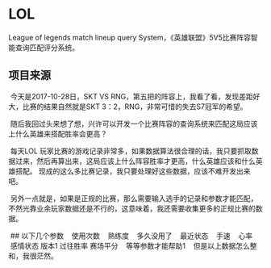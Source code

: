 # LOL

League of legends  match lineup query System，《英雄联盟》5V5比赛阵容智能查询匹配评分系统。

## 项目来源

  今天是2017-10-28日，SKT VS RNG，第五把的阵容上，我看了看，发现差距好大，比赛的结果自然就是SKT 3：2，RNG，非常可惜的失去S7冠军的希望。
  
  随后我回过头来想了想，兴许可以开发一个比赛阵容的查询系统来匹配这局应该上什么英雄来搭配胜率会更高？
  
  每天LOL 玩家比赛的游戏记录非常多，如果数据算法很合理的话，我只要抓取数据过来，然后再算出来，这局应该上什么阵容胜率才更高，什么英雄应该和什么英雄搭配。
  现成的这么多比赛记录，我只要处理好这些数据，应该不难开发出来吧。
  
  另外一点就是，如果是正规的比赛，那么需要输入选手的记录和参数才能匹配，不然光靠业余玩家数据还是不行的，这意味着，我还需要收集更多的正规比赛的数据。
  
  ## 以下几个参数
    使用次数
    熟练度
    多久没用了
    最近状态
    手速
    心率
    感情状态
    版本1
    过往胜率
    赛场平分
    等等参数才能帮助1
    但是以上数据怎么整和，我很茫然。
